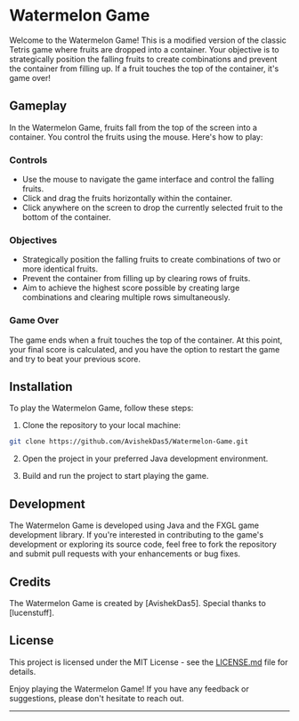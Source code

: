 # Watermelon Game

Welcome to the Watermelon Game! This is a modified version of the classic Tetris game where fruits are dropped into a container. Your objective is to strategically position the falling fruits to create combinations and prevent the container from filling up. If a fruit touches the top of the container, it's game over!

## Gameplay

In the Watermelon Game, fruits fall from the top of the screen into a container. You control the fruits using the mouse. Here's how to play:

### Controls

- Use the mouse to navigate the game interface and control the falling fruits.
- Click and drag the fruits horizontally within the container.
- Click anywhere on the screen to drop the currently selected fruit to the bottom of the container.

### Objectives

- Strategically position the falling fruits to create combinations of two or more identical fruits.
- Prevent the container from filling up by clearing rows of fruits.
- Aim to achieve the highest score possible by creating large combinations and clearing multiple rows simultaneously.

### Game Over

The game ends when a fruit touches the top of the container. At this point, your final score is calculated, and you have the option to restart the game and try to beat your previous score.

## Installation

To play the Watermelon Game, follow these steps:

1. Clone the repository to your local machine:

```bash
git clone https://github.com/AvishekDas5/Watermelon-Game.git
```

2. Open the project in your preferred Java development environment.

3. Build and run the project to start playing the game.

## Development

The Watermelon Game is developed using Java and the FXGL game development library. If you're interested in contributing to the game's development or exploring its source code, feel free to fork the repository and submit pull requests with your enhancements or bug fixes.

## Credits

The Watermelon Game is created by [AvishekDas5]. Special thanks to [lucenstuff].

## License

This project is licensed under the MIT License - see the [LICENSE.md](LICENSE.md) file for details.

Enjoy playing the Watermelon Game! If you have any feedback or suggestions, please don't hesitate to reach out.

---
